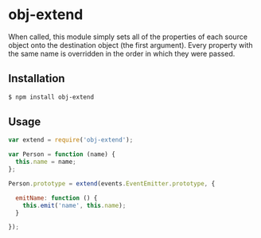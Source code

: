 # obj-extend

When called, this module simply sets all of the properties of each source
object onto the destination object (the first argument). Every property with
the same name is overridden in the order in which they were passed.

## Installation

``` bash
$ npm install obj-extend
```

## Usage

``` javascript
var extend = require('obj-extend');

var Person = function (name) {
  this.name = name;
};

Person.prototype = extend(events.EventEmitter.prototype, {

  emitName: function () {
    this.emit('name', this.name);
  }

});
```
